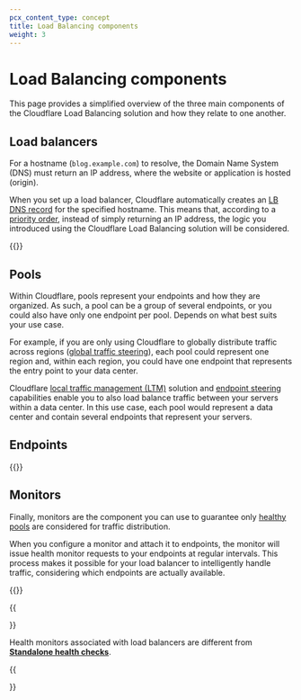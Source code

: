 ```yaml
---
pcx_content_type: concept
title: Load Balancing components
weight: 3
---
```


# Load Balancing components

This page provides a simplified overview of the three main components of the Cloudflare Load Balancing solution and how they relate to one another.

## Load balancers

For a hostname (`blog.example.com`) to resolve, the Domain Name System (DNS) must return an IP address, where the website or application is hosted (origin).

When you set up a load balancer, Cloudflare automatically creates an [LB DNS record](/load-balancing/load-balancers/dns-records/) for the specified hostname. This means that, according to a [priority order](/load-balancing/load-balancers/dns-records/#priority-order), instead of simply returning an IP address, the logic you introduced using the Cloudflare Load Balancing solution will be considered.

{{<render file="_load-balancing-diagram.md">}}

## Pools

Within Cloudflare, pools represent your endpoints and how they are organized. As such, a pool can be a group of several endpoints, or you could also have only one endpoint per pool. Depends on what best suits your use case.

For example, if you are only using Cloudflare to globally distribute traffic across regions ([global traffic steering](/load-balancing/understand-basics/traffic-steering/steering-policies/)), each pool could represent one region and, within each region, you could have one endpoint that represents the entry point to your data center.

Cloudflare [local traffic management (LTM)](/load-balancing/local-traffic-management/) solution and [endpoint steering](/load-balancing/understand-basics/traffic-steering/origin-level-steering/) capabilities enable you to also load balance traffic between your servers within a data center. In this use case, each pool would represent a data center and contain several endpoints that represent your servers.

## Endpoints

{{<glossary-definition term_id="endpoint" prepend="Endpoints refer to ">}}

## Monitors

Finally, monitors are the component you can use to guarantee only [healthy pools](/load-balancing/understand-basics/health-details/) are considered for traffic distribution.

When you configure a monitor and attach it to endpoints, the monitor will issue health monitor requests to your endpoints at regular intervals. This process makes it possible for your load balancer to intelligently handle traffic, considering which endpoints are actually available.

{{<render file="_health-check-diagram.md">}}

{{<Aside type="note">}}

Health monitors associated with load balancers are different from [**Standalone health checks**](/health-checks/).

{{</Aside>}}
